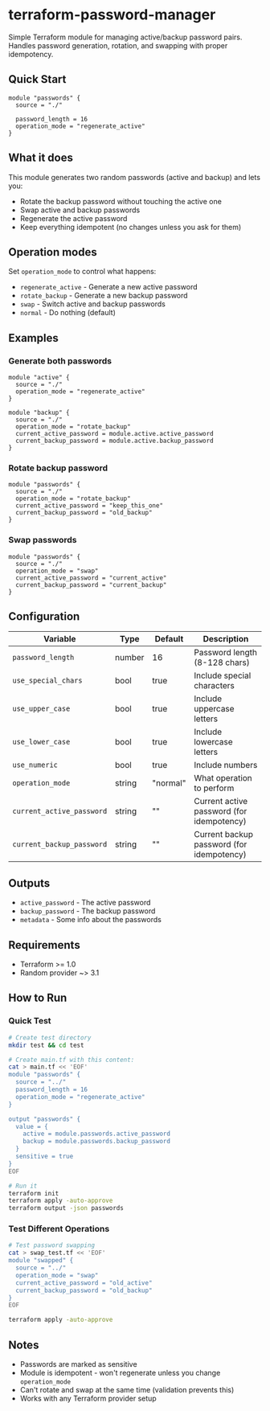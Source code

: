 # terraform-password-manager

Simple Terraform module for managing active/backup password pairs. Handles password generation, rotation, and swapping with proper idempotency.

## Quick Start

```hcl
module "passwords" {
  source = "./"
  
  password_length = 16
  operation_mode = "regenerate_active"
}
```

## What it does

This module generates two random passwords (active and backup) and lets you:
- Rotate the backup password without touching the active one
- Swap active and backup passwords
- Regenerate the active password
- Keep everything idempotent (no changes unless you ask for them)

## Operation modes

Set `operation_mode` to control what happens:

- `regenerate_active` - Generate a new active password
- `rotate_backup` - Generate a new backup password  
- `swap` - Switch active and backup passwords
- `normal` - Do nothing (default)

## Examples

### Generate both passwords
```hcl
module "active" {
  source = "./"
  operation_mode = "regenerate_active"
}

module "backup" {
  source = "./"
  operation_mode = "rotate_backup"
  current_active_password = module.active.active_password
  current_backup_password = module.active.backup_password
}
```

### Rotate backup password
```hcl
module "passwords" {
  source = "./"
  operation_mode = "rotate_backup"
  current_active_password = "keep_this_one"
  current_backup_password = "old_backup"
}
```

### Swap passwords
```hcl
module "passwords" {
  source = "./"
  operation_mode = "swap"
  current_active_password = "current_active"
  current_backup_password = "current_backup"
}
```

## Configuration

| Variable | Type | Default | Description |
|----------|------|---------|-------------|
| `password_length` | number | 16 | Password length (8-128 chars) |
| `use_special_chars` | bool | true | Include special characters |
| `use_upper_case` | bool | true | Include uppercase letters |
| `use_lower_case` | bool | true | Include lowercase letters |
| `use_numeric` | bool | true | Include numbers |
| `operation_mode` | string | "normal" | What operation to perform |
| `current_active_password` | string | "" | Current active password (for idempotency) |
| `current_backup_password` | string | "" | Current backup password (for idempotency) |

## Outputs

- `active_password` - The active password
- `backup_password` - The backup password
- `metadata` - Some info about the passwords

## Requirements

- Terraform >= 1.0
- Random provider ~> 3.1

## How to Run

### Quick Test

```bash
# Create test directory
mkdir test && cd test

# Create main.tf with this content:
cat > main.tf << 'EOF'
module "passwords" {
  source = "../"
  password_length = 16
  operation_mode = "regenerate_active"
}

output "passwords" {
  value = {
    active = module.passwords.active_password
    backup = module.passwords.backup_password
  }
  sensitive = true
}
EOF

# Run it
terraform init
terraform apply -auto-approve
terraform output -json passwords
```

### Test Different Operations

```bash
# Test password swapping
cat > swap_test.tf << 'EOF'
module "swapped" {
  source = "../"
  operation_mode = "swap"
  current_active_password = "old_active"
  current_backup_password = "old_backup"
}
EOF

terraform apply -auto-approve
```

## Notes

- Passwords are marked as sensitive
- Module is idempotent - won't regenerate unless you change `operation_mode`
- Can't rotate and swap at the same time (validation prevents this)
- Works with any Terraform provider setup

